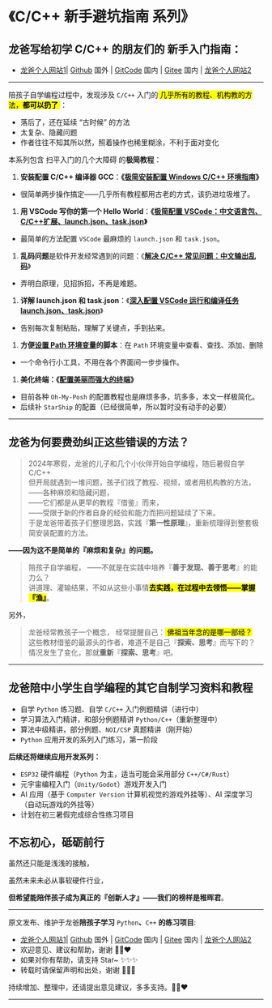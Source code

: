 # 《C/C++ 新手避坑指南 系列》

## 龙爸写给**初学 C/C++** 的朋友们的 新手入门指南：

- [龙爸个人网站1](https://coffeedrunk.cn/archives/Cpp_Beginner_Guide)| [Github](https://github.com/LoongBa/Cpp_Beginner_Guide) 国外 | [GitCode](https://gitcode.com/LoongBa/Cpp_Beginner_Guide) 国内 | [Gitee](https://gitee.com/LoongBa/Cpp_Beginner_Guide) 国内 | [龙爸个人网站2](https://loongba.cn/archives/Cpp_Beginner_Guide)

---

陪孩子自学编程过程中，发现涉及 `C/C++` 入门的<mark> 几乎所有的教程、机构教的方法，**都可以扔了** </mark>：

- 落后了，还在延续 “古时候” 的方法
- 太复杂、隐藏问题
- 作者往往不知其所以然，照着操作也稀里糊涂，不利于面对变化

本系列包含 扫平入门的几个大障碍 的**极简教程**：

1. **安装配置 C/C++ 编译器 GCC**：**《**[**极简安装配置 Windows C/C++ 环境指南**](Cpp_Step_1_GCC_GPP_GDB)**》**
- 很简单两步操作搞定——几乎所有教程都用古老的方式，该扔进垃圾堆了。
1. **用 VSCode 写你的第一个 Hello World**：**《**[**极简配置 VSCode：中文语言包、C/C++扩展、launch.json、task.json**](Cpp_Step_2_VSCode_HelloWorld)**》**
- 最简单的方法配置 `VSCode` 最麻烦的 `launch.json` 和 `task.json`。
1. **乱码问题**是软件开发经常遇到的问题：《[**解决 C/C++ 常见问题：中文输出乱码**](Cpp_Step_2_VSCode_HelloWorld/C_CPP_Chinese_Code.md)》
- 弄明白原理，见招拆招，不再是难题。
1. **详解 launch.json 和 task.json**：《[**深入配置 VSCode 运行和编译任务 launch.json、task.json**](Cpp_Step_2_VSCode_HelloWorld/VSCode_Launch_Task.md)》
- 告别每次复制粘贴，理解了关键点，手到拈来。
1. **方便**[**设置 Path 环境变量**](SetEnvPath)**的脚本**：在 `Path` 环境变量中查看、查找、添加、删除
- 一个命令行小工具，不用在各个界面间一步步操作。
1. **美化终端：《**[**配置美丽而强大的终端**](Beautiful_Terminal)**》**
- 目前各种 `Oh-My-Posh` 的配置教程也是麻烦多多，坑多多，本文一样极简化。
- 后续补 `StarShip` 的配置（已经很简单，所以暂时没有动手的必要）

---

## 龙爸为何要费劲纠正这些错误的方法？

> 2024年寒假，龙爸的儿子和几个小伙伴开始自学编程，随后暑假自学 C/C++  
> 但开局就遇到一堆问题，孩子们找了教程、视频，或者用机构教的方法，  
> ——各种麻烦和隐藏问题，  
> ——它们都是从更早的教程『借鉴』而来，  
> ——受限于新的作者自身的经验和能力而把问题延续了下来。  
> 于是龙爸带着孩子们整理思路，实践『**第一性原理**』，重新梳理得到整套极简安装配置的方法。

**——因为这不是简单的『麻烦和复杂』的问题。**

> 陪孩子自学编程， 
> ——不就是在实践中培养『**善于发现、善于思考**』的能力么？  
> 讲道理、灌输结果，不如从这些小事情<mark>**去实践，在过程中去领悟——掌握『渔』**</mark>。

另外，

> 龙爸经常教孩子一个概念， 经常提醒自己：<mark> 佛祖当年念的是哪一部经？</mark>  
> 这些教材借鉴的最源头的作者，难道不是自己『**探索、思考**』而写下的？  
> 情况发生了变化，那就**重新**『**探索、思考**』吧。

---

## 龙爸陪中小学生自学编程的其它自制学习资料和教程

- 自学 `Python` 练习题、自学 `C/C++` 入门例题精讲（进行中）
- 学习算法入门精讲，和部分例题精讲 `Python/C++`（重新整理中）
- 算法中级精讲，部分例题、`NOI/CSP` 真题精讲（刚开始）
- `Python` 应用开发的系列入门练习，第一阶段

**后续还将继续应用开发系列：**

- `ESP32` 硬件编程（`Python` 为主，适当可能会采用部分 `C++/C#/Rust`）
- 元宇宙编程入门（`Unity/Godot`）游戏开发入门
- AI 应用（基于 `Computer Version` 计算机视觉的游戏外挂等）、AI 深度学习（自动玩游戏的外挂等）
- 计划在初三暑假完成综合性练习项目

## 不忘初心，砥砺前行

虽然还只能是浅浅的接触，

虽然未来未必从事软硬件行业，

**但希望能陪伴孩子成为真正的『创新人才』——我们的榜样是稚晖君**。

---

原文发布、维护于龙爸**陪孩子学习** `Python`**、**`C++` **的练习项目**:

- [龙爸个人网站1](https://coffeedrunk.cn/archives/Cpp_Beginner_Guide)| [Github](https://github.com/LoongBa/Cpp_Beginner_Guide) 国外 | [GitCode](https://gitcode.com/LoongBa/Cpp_Beginner_Guide) 国内 | [Gitee](https://gitee.com/LoongBa/Cpp_Beginner_Guide) 国内 | [龙爸个人网站2](https://loongba.cn/archives/Cpp_Beginner_Guide)
- 欢迎意见、建议和帮助，谢谢 🥰💕❤️
- 如果对你有帮助，请支持 Star~ ✨✨✨
- 转载时请保留声明和出处，谢谢 🤝🤝🤝

持续增加、整理中，还请提出意见建议，多多支持。🥰💕❤️

---